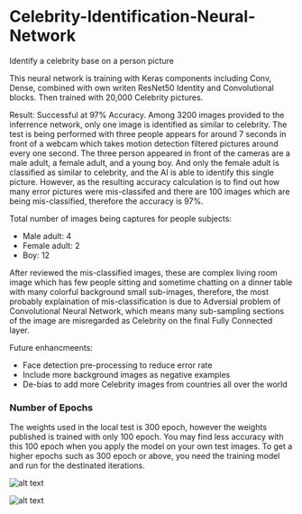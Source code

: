 # Celebrity-Identification-Neural-Network
Identify a celebrity base on a person picture

This neural network is training with Keras components including Conv, Dense, combined with own writen ResNet50 Identity and Convolutional blocks. Then trained with 20,000 Celebrity pictures. 



Result: Successful at 97% Accuracy. Among 3200 images provided to the inferrence network, only one image is identified as similar to celebrity. The test is being performed with three people appears for around 7 seconds in front of a webcam which takes motion detection filtered pictures around every one second. The three person appeared in front of the cameras are a male adult, a female adult, and a young boy. And only the female adult is classified as similar to celebrity, and the AI is able to identify this single picture. However, as the resulting accuracy calculation is to find out how many error pictures were mis-classifed and there are 100 images which are being mis-classified, therefore the accuracy is 97%. 

Total number of images being captures for people subjects:
- Male adult: 4
- Female adult: 2
- Boy: 12

After reviewed the mis-classified images, these are complex living room image which has few people sitting and sometime chatting on a dinner table with many colorful background small sub-images, therefore, the most probably explaination of mis-classification is due to Adversial problem of Convolutional Neural Network, which means many sub-sampling sections of the image are misregarded as Celebrity on the final Fully Connected layer.



Future enhancmeents:
- Face detection pre-processing to reduce error rate
- Include more background images as negative examples
- De-bias to add more Celebrity images from countries all over the world


### Number of Epochs
The weights used in the local test is 300 epoch, however the weights published is trained with only 100 epoch. You may find less accuracy with this 100 epoch when you apply the model on your own test images. To get a higher epochs such as 300 epoch or above, you need the training model and run for the destinated iterations.


![alt text](https://mir-s3-cdn-cf.behance.net/project_modules/disp/c17cc352639217.59173719c2a57.jpg)

![alt text](http://url/to/img.png)

